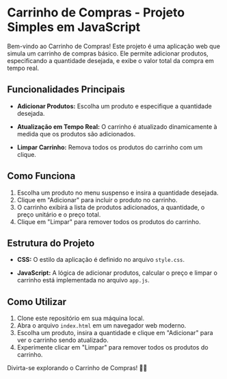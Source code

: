 # Carrinho de Compras - Projeto Simples em JavaScript

Bem-vindo ao Carrinho de Compras! Este projeto é uma aplicação web que simula um carrinho de compras básico. Ele permite adicionar produtos, especificando a quantidade desejada, e exibe o valor total da compra em tempo real.

## Funcionalidades Principais

- **Adicionar Produtos:** Escolha um produto e especifique a quantidade desejada.
  
- **Atualização em Tempo Real:** O carrinho é atualizado dinamicamente à medida que os produtos são adicionados.

- **Limpar Carrinho:** Remova todos os produtos do carrinho com um clique.

## Como Funciona

1. Escolha um produto no menu suspenso e insira a quantidade desejada.
2. Clique em "Adicionar" para incluir o produto no carrinho.
3. O carrinho exibirá a lista de produtos adicionados, a quantidade, o preço unitário e o preço total.
4. Clique em "Limpar" para remover todos os produtos do carrinho.

## Estrutura do Projeto

- **CSS:** O estilo da aplicação é definido no arquivo `style.css`.

- **JavaScript:** A lógica de adicionar produtos, calcular o preço e limpar o carrinho está implementada no arquivo `app.js`.

## Como Utilizar

1. Clone este repositório em sua máquina local.
2. Abra o arquivo `index.html` em um navegador web moderno.
3. Escolha um produto, insira a quantidade e clique em "Adicionar" para ver o carrinho sendo atualizado.
4. Experimente clicar em "Limpar" para remover todos os produtos do carrinho.

Divirta-se explorando o Carrinho de Compras! 🛒✨
